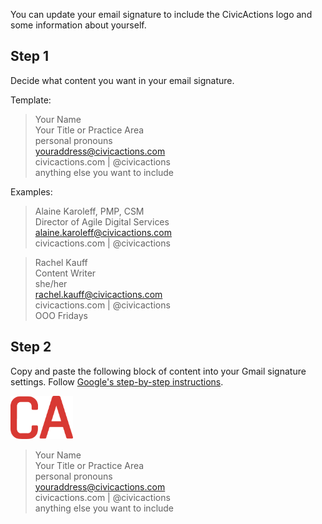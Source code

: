 You can update your email signature to include the CivicActions logo and some information about yourself.

## Step 1
Decide what content you want in your email signature.  

Template:

> Your Name  
> Your Title or Practice Area  
> personal pronouns  
> youraddress@civicactions.com  
> civicactions.com   |   @civicactions  
> anything else you want to include  

Examples:

> Alaine Karoleff, PMP, CSM  
> Director of Agile Digital Services  
> alaine.karoleff@civicactions.com  
> civicactions.com   |   @civicactions  


> Rachel Kauff  
> Content Writer  
> she/her  
> rachel.kauff@civicactions.com  
> civicactions.com   |   @civicactions  
> OOO Fridays  

## Step 2

Copy and paste the following block of content into your Gmail signature settings. Follow [Google's step-by-step instructions](https://support.google.com/mail/answer/8395?co=GENIE.Platform%3DDesktop&hl=en).

<img alt="CivicActions short logo" src="https://raw.githubusercontent.com/CivicActions/style-guide/master/docs/img/CA-Short-Logo-Red-296x204.png" float="left" width="100">

> Your Name  
> Your Title or Practice Area  
> personal pronouns  
> youraddress@civicactions.com  
> civicactions.com   |   @civicactions  
> anything else you want to include  

